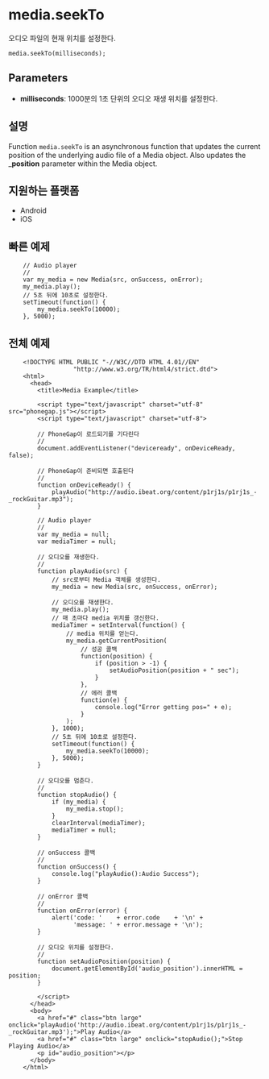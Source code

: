 media.seekTo
========================

오디오 파일의 현재 위치를 설정한다.

    media.seekTo(milliseconds);

Parameters
----------

- __milliseconds__: 1000분의 1초 단위의 오디오 재생 위치를 설정한다.


설명
-----------

Function `media.seekTo` is an asynchronous function that updates the current position of the underlying audio file of a Media object. Also updates the ___position__ parameter within the Media object. 

지원하는 플랫폼
-------------------

- Android
- iOS
    
빠른 예제
-------------

        // Audio player
        //
        var my_media = new Media(src, onSuccess, onError);
		my_media.play();
        // 5초 뒤에 10초로 설정한다.
        setTimeout(function() {
            my_media.seekTo(10000);
        }, 5000);


전체 예제
------------

        <!DOCTYPE HTML PUBLIC "-//W3C//DTD HTML 4.01//EN"
                      "http://www.w3.org/TR/html4/strict.dtd">
        <html>
          <head>
            <title>Media Example</title>
        
            <script type="text/javascript" charset="utf-8" src="phonegap.js"></script>
            <script type="text/javascript" charset="utf-8">
        
            // PhoneGap이 로드되기를 기다린다
            //
            document.addEventListener("deviceready", onDeviceReady, false);
        
            // PhoneGap이 준비되면 호출된다
            //
            function onDeviceReady() {
                playAudio("http://audio.ibeat.org/content/p1rj1s/p1rj1s_-_rockGuitar.mp3");
            }
        
            // Audio player
            //
            var my_media = null;
            var mediaTimer = null;
        
            // 오디오를 재생한다.
            //
            function playAudio(src) {
                // src로부터 Media 객체를 생성한다.
                my_media = new Media(src, onSuccess, onError);
        
                // 오디오를 재생한다.
                my_media.play();
                // 매 초마다 media 위치를 갱신한다.
        		mediaTimer = setInterval(function() {
            		// media 위치를 얻는다.
           			my_media.getCurrentPosition(
                		// 성공 콜백
                		function(position) {
                    		if (position > -1) {
                        		setAudioPosition(position + " sec");
                    		}
                		},
                		// 에러 콜백
                		function(e) {
                    		console.log("Error getting pos=" + e);
                		}
            		);
        		}, 1000);
        		// 5초 뒤에 10초로 설정한다.
        		setTimeout(function() {
            		my_media.seekTo(10000);
           		}, 5000);
     		}
        
            // 오디오를 멈춘다.
            // 
            function stopAudio() {
                if (my_media) {
                    my_media.stop();
                }
                clearInterval(mediaTimer);
                mediaTimer = null;
            }
        
            // onSuccess 콜백
            //
            function onSuccess() {
                console.log("playAudio():Audio Success");
            }
        
            // onError 콜백
            //
            function onError(error) {
                alert('code: '    + error.code    + '\n' + 
                      'message: ' + error.message + '\n');
            }
        
            // 오디오 위치를 설정한다.
            // 
            function setAudioPosition(position) {
                document.getElementById('audio_position').innerHTML = position;
            }
        
            </script>
          </head>
          <body>
            <a href="#" class="btn large" onclick="playAudio('http://audio.ibeat.org/content/p1rj1s/p1rj1s_-_rockGuitar.mp3');">Play Audio</a>
            <a href="#" class="btn large" onclick="stopAudio();">Stop Playing Audio</a>
            <p id="audio_position"></p>
          </body>
        </html>
